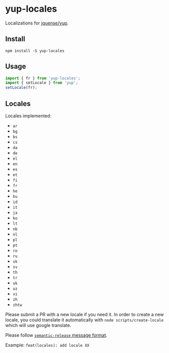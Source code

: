 # yup-locales

Localizations for [jquense/yup](https://github.com/jquense/yup).

## Install

```
npm install -S yup-locales
```

## Usage

```js
import { fr } from 'yup-locales';
import { setLocale } from 'yup';
setLocale(fr);
```

## Locales

Locales implemented:

- `ar`
- `bg`
- `bs`
- `cs`
- `da`
- `de`
- `el`
- `en`
- `es`
- `et`
- `fi`
- `fr`
- `he`
- `hu`
- `id`
- `it`
- `ja`
- `ko`
- `lt`
- `nb`
- `nl`
- `pl`
- `pt`
- `ro`
- `ru`
- `sk`
- `sv`
- `th`
- `tr`
- `uk`
- `uz`
- `vi`
- `zh`
- `zhtw`

Please submit a PR with a new locale if you need it. In order to create a new locale, you could translate it automatically with `node scripts/create-locale` which will use google translate.

Please follow [`semantic-release` message format](https://semantic-release.gitbook.io/semantic-release/#commit-message-format).

Example:
`feat(locales): add locale XX`
